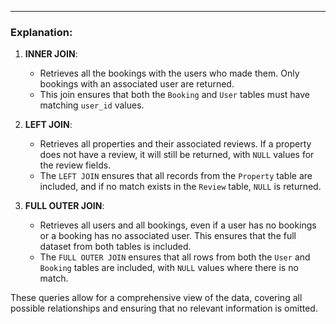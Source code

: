 
---

### Explanation:

1. **INNER JOIN**:
   - Retrieves all the bookings with the users who made them. Only bookings with an associated user are returned.
   - This join ensures that both the `Booking` and `User` tables must have matching `user_id` values.

2. **LEFT JOIN**:
   - Retrieves all properties and their associated reviews. If a property does not have a review, it will still be returned, with `NULL` values for the review fields.
   - The `LEFT JOIN` ensures that all records from the `Property` table are included, and if no match exists in the `Review` table, `NULL` is returned.

3. **FULL OUTER JOIN**:
   - Retrieves all users and all bookings, even if a user has no bookings or a booking has no associated user. This ensures that the full dataset from both tables is included.
   - The `FULL OUTER JOIN` ensures that all rows from both the `User` and `Booking` tables are included, with `NULL` values where there is no match.

These queries allow for a comprehensive view of the data, covering all possible relationships and ensuring that no relevant information is omitted.